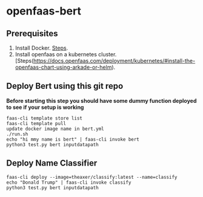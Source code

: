 # openfaas-bert
## Prerequisites
1. Install Docker. [Steps](https://docs.docker.com/get-docker/).
2. Install openfaas on a kubernetes cluster. [Steps(https://docs.openfaas.com/deployment/kubernetes/#install-the-openfaas-chart-using-arkade-or-helm).

## Deploy Bert using this git repo

**Before starting this step you should have some dummy function deployed to see if your setup is working**
```
faas-cli template store list
faas-cli template pull
update docker image name in bert.yml
./run.sh
echo "hi mmy name is bert" | faas-cli invoke bert
python3 test.py bert inputdatapath
```

## Deploy Name Classifier
```
faas-cli deploy --image=theaxer/classify:latest --name=classify
echo "Donald Trump" | faas-cli invoke classify
python3 test.py bert inputdatapath
```
